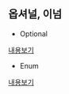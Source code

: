 
## 옵셔널, 이넘 

* Optional 

[내용보기](https://github.com/Qussk/Swift-5/blob/master/Optional.md)

* Enum

[내용보기](https://github.com/Qussk/Swift-5/blob/master/Enumeration.md)




 
